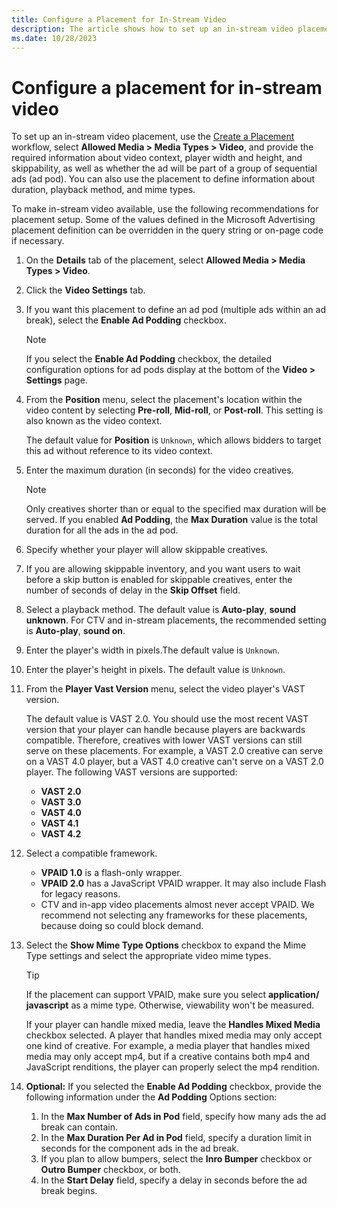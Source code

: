```yaml
---
title: Configure a Placement for In-Stream Video
description: The article shows how to set up an in-stream video placement. 
ms.date: 10/28/2023
---
```


# Configure a placement for in-stream video

To set up an in-stream video placement, use the [Create a Placement](create-a-placement.md) workflow, select **Allowed Media \> Media Types \> Video**, and provide the required information about video context, player width and height, and skippability, as well as whether the ad will be part of a group of sequential ads (ad pod). You can also use the placement to define information about duration, playback method, and mime types.

To make in-stream video available, use the following recommendations for placement setup. Some of the values defined in the Microsoft Advertising placement definition can be overridden in the query string or on-page code if necessary.

1. On the **Details** tab of the placement, select **Allowed Media \> Media Types \> Video**.
1. Click the **Video Settings** tab.
1. If you want this placement to define an ad pod (multiple ads within an ad break), select the **Enable Ad Podding** checkbox.

    > [!NOTE]
    >
    > If you select the **Enable Ad Podding** checkbox, the detailed 
    > configuration options for ad pods display at the bottom of the **Video > Settings** page.

1. From the **Position** menu, select the placement's location within the video content by selecting **Pre-roll**, **Mid-roll**, or **Post-roll**. This setting is also known as the video context.

   The default value for **Position** is `Unknown`, which allows bidders to  target this ad without reference to its video context.
1. Enter the maximum duration (in seconds) for the video creatives.

   > [!NOTE]
   >
   > Only creatives shorter than or equal to the specified max duration will be
   > served. If you enabled **Ad Podding**, the **Max Duration** value is the 
   > total  duration for all the ads in the ad pod.

1. Specify whether your player will allow skippable creatives.
1. If you are allowing skippable inventory, and you want users to wait before a skip button is enabled for skippable creatives, enter the number of seconds of delay in the **Skip Offset** field.
1. Select a playback method. The default value is **Auto-play**, **sound unknown**. For CTV and in-stream placements, the recommended setting is **Auto-play**, **sound on**.

1. Enter the player's width in pixels.The default value is `Unknown`.

1. Enter the player's height in pixels. The default value is `Unknown`.

1. From the **Player Vast Version** menu, select the video player's VAST version.

    The default value is VAST 2.0. You should use the most recent VAST version that your player can handle because players are backwards compatible. Therefore, creatives with lower VAST versions can still serve on these placements. For example, a VAST 2.0 creative can serve on a VAST 4.0 player, but a VAST 4.0 creative can't serve on a VAST 2.0 player. The following VAST versions are supported:

    - **VAST 2.0**
    - **VAST 3.0**
    - **VAST 4.0**
    - **VAST 4.1**
    - **VAST 4.2**

1. Select a compatible framework.

    - **VPAID 1.0** is a flash-only wrapper.
    - **VPAID 2.0** has a JavaScript VPAID wrapper. It may also include Flash for legacy reasons.
    - CTV and in-app video placements almost never accept VPAID. We recommend not selecting any frameworks for these placements,  because doing so could block demand.

1. Select the **Show Mime Type Options** checkbox to expand the Mime Type settings and select the appropriate video mime types.

    > [!TIP]
    >
    > If the placement can support VPAID, make sure you select **application/ javascript** as a mime type. Otherwise, viewability won't be measured.

   If your player can handle mixed media, leave the **Handles Mixed Media** checkbox selected. A player that handles mixed media may only accept one kind of creative. For example, a media player that handles mixed media may only accept mp4, but if a creative contains both mp4 and JavaScript renditions, the player can properly select the mp4 rendition.

1. **Optional:** If you selected the **Enable Ad Podding** checkbox, provide the following information under the **Ad Podding** Options section:
    1. In the **Max Number of Ads in Pod** field, specify how many ads the ad  break can contain.
    1. In the **Max Duration Per Ad in Pod** field, specify a duration limit in seconds for the component ads in the ad break.
    1. If you plan to allow bumpers, select the **Inro Bumper** checkbox or **Outro Bumper** checkbox, or both.
    1. In the **Start Delay** field, specify a delay in seconds before the ad break begins.
